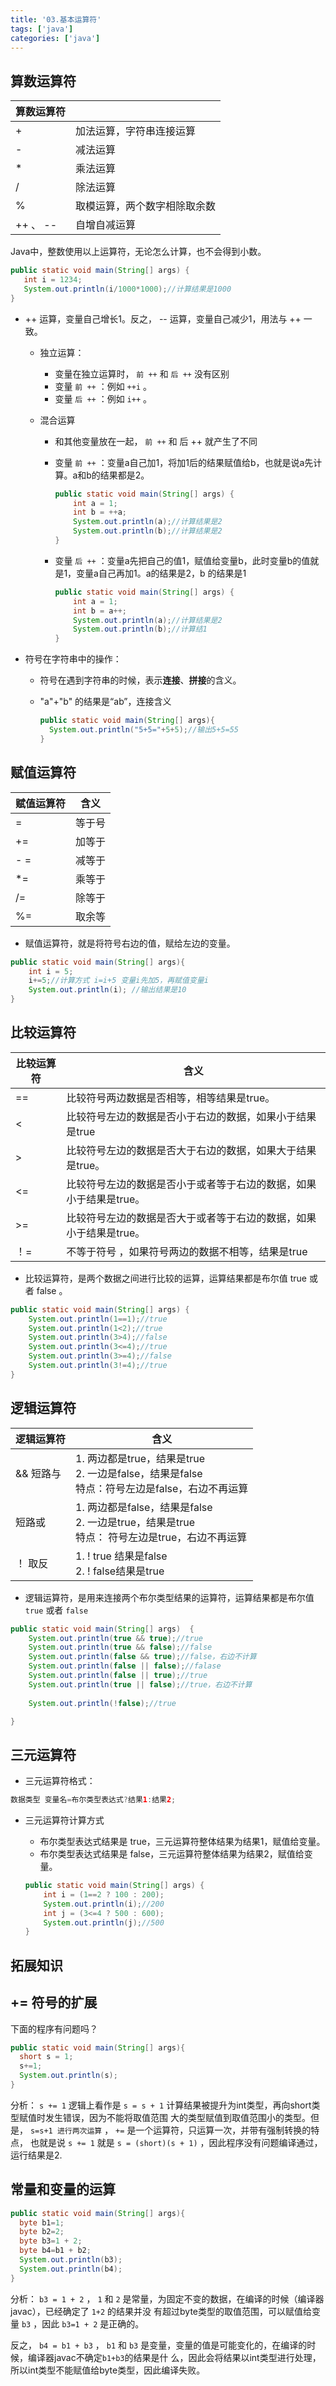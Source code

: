 ```yaml
---
title: '03.基本运算符'
tags: ['java']
categories: ['java']
---
```


## 算数运算符

| 算数运算符 |                              |
| ---------- | ---------------------------- |
| +          | 加法运算，字符串连接运算     |
| -          | 减法运算                     |
| *          | 乘法运算                     |
| /          | 除法运算                     |
| %          | 取模运算，两个数字相除取余数 |
| ++ 、 --   | 自增自减运算                 |

Java中，整数使用以上运算符，无论怎么计算，也不会得到小数。

```java
public static void main(String[] args) {
   int i = 1234;  
   System.out.println(i/1000*1000);//计算结果是1000  
}
```

- ++ 运算，变量自己增长1。反之， -- 运算，变量自己减少1，用法与 ++ 一致。

    - 独立运算：

        - 变量在独立运算时， `前 ++` 和 `后 ++` 没有区别
        - 变量 `前 ++` ：例如  `++i` 。
        - 变量 `后 ++` ：例如  `i++` 。

    - 混合运算

        - 和其他变量放在一起， `前 ++` 和 后 ++ 就产生了不同

        - 变量 `前 ++` ：变量a自己加1，将加1后的结果赋值给b，也就是说a先计算。a和b的结果都是2。

          ```java
          public static void main(String[] args) {
              int a = 1;
              int b = ++a;
              System.out.println(a);//计算结果是2
              System.out.println(b);//计算结果是2
          }
          ```

        - 变量 `后 ++` ：变量a先把自己的值1，赋值给变量b，此时变量b的值就是1，变量a自己再加1。a的结果是2，b
          的结果是1

          ```java
          public static void main(String[] args) {
              int a = 1;
              int b = a++;
              System.out.println(a);//计算结果是2
              System.out.println(b);//计算结1
          }
          ```

+ 符号在字符串中的操作：

    + 符号在遇到字符串的时候，表示**连接**、**拼接**的含义。

    + "a"+"b" 的结果是“ab”，连接含义

      ```java
      public static void main(String[] args){
        System.out.println("5+5="+5+5);//输出5+5=55   
      }
      ```



## 赋值运算符

| 赋值运算符 | 含义   |
| ---------- | ------ |
| =          | 等于号 |
| +=         | 加等于 |
| - =        | 减等于 |
| *=         | 乘等于 |
| /=         | 除等于 |
| %=         | 取余等 |

- 赋值运算符，就是将符号右边的值，赋给左边的变量。

```java
public static void main(String[] args){
    int i = 5;
    i+=5;//计算方式 i=i+5 变量i先加5，再赋值变量i
    System.out.println(i); //输出结果是10
}
```

## 比较运算符

| 比较运算符 | 含义                                                         |
| ---------- | ------------------------------------------------------------ |
| ==         | 比较符号两边数据是否相等，相等结果是true。                   |
| <          | 比较符号左边的数据是否小于右边的数据，如果小于结果是true     |
| >          | 比较符号左边的数据是否大于右边的数据，如果大于结果是true。   |
| <=         | 比较符号左边的数据是否小于或者等于右边的数据，如果小于结果是true。 |
| >=         | 比较符号左边的数据是否大于或者等于右边的数据，如果小于结果是true。 |
| ！=        | 不等于符号 ，如果符号两边的数据不相等，结果是true            |

- 比较运算符，是两个数据之间进行比较的运算，运算结果都是布尔值 true 或者 false 。

```java
public static void main(String[] args) {
    System.out.println(1==1);//true
    System.out.println(1<2);//true
    System.out.println(3>4);//false
    System.out.println(3<=4);//true
    System.out.println(3>=4);//false
    System.out.println(3!=4);//true
}
```

## 逻辑运算符

| 逻辑运算符 | 含义                                                         |
| :--------- | ------------------------------------------------------------ |
| && 短路与  | 1. 两边都是true，结果是true<br/> 2. 一边是false，结果是false<br/>特点：符号左边是false，右边不再运算 |
| 短路或     | 1. 两边都是false，结果是false<br/>2. 一边是true，结果是true <br/>特点： 符号左边是true，右边不再运算 |
| ！ 取反    | 1. ! true 结果是false<br/>2. ! false结果是true               |

- 逻辑运算符，是用来连接两个布尔类型结果的运算符，运算结果都是布尔值 `true` 或者 `false`

```JAVA
public static void main(String[] args)  {
    System.out.println(true && true);//true
    System.out.println(true && false);//false
    System.out.println(false && true);//false，右边不计算
    System.out.println(false || false);//falase
    System.out.println(false || true);//true
    System.out.println(true || false);//true，右边不计算
 
    System.out.println(!false);//true

}
```

## 三元运算符

- 三元运算符格式：

```JAVA
数据类型 变量名=布尔类型表达式?结果1:结果2;
```

- 三元运算符计算方式

    - 布尔类型表达式结果是 true，三元运算符整体结果为结果1，赋值给变量。
    - 布尔类型表达式结果是 false，三元运算符整体结果为结果2，赋值给变量。

  ```JAVA
  public static void main(String[] args) {
      int i = (1==2 ? 100 : 200);
      System.out.println(i);//200
      int j = (3<=4 ? 500 : 600);
      System.out.println(j);//500
  }
  ```

## 拓展知识
## += 符号的扩展

下面的程序有问题吗？

```java
public static void main(String[] args){
  short s = 1;
  s+=1;
  System.out.println(s);
}
```

分析：  `s += 1` 逻辑上看作是 `s = s + 1` 计算结果被提升为int类型，再向short类型赋值时发生错误，因为不能将取值范围
大的类型赋值到取值范围小的类型。但是， `s=s+1 进行两次运算` ， `+=` 是一个运算符，只运算一次，并带有强制转换的特点，
也就是说 `s += 1` 就是 `s = (short)(s + 1)` ，因此程序没有问题编译通过，运行结果是2.

## 常量和变量的运算


```java
public static void main(String[] args){
  byte b1=1;
  byte b2=2;
  byte b3=1 + 2;
  byte b4=b1 + b2;
  System.out.println(b3);
  System.out.println(b4);
}
```

分析： `b3 = 1 + 2` ， `1` 和  `2` 是常量，为固定不变的数据，在编译的时候（编译器javac），已经确定了 `1+2` 的结果并没
有超过byte类型的取值范围，可以赋值给变量 `b3` ，因此 `b3=1 + 2` 是正确的。

反之， `b4 = b1 + b3` ， `b1` 和  `b3` 是变量，变量的值是可能变化的，在编译的时候，编译器javac不确定`b1+b3`的结果是什
么，因此会将结果以int类型进行处理，所以int类型不能赋值给byte类型，因此编译失败。